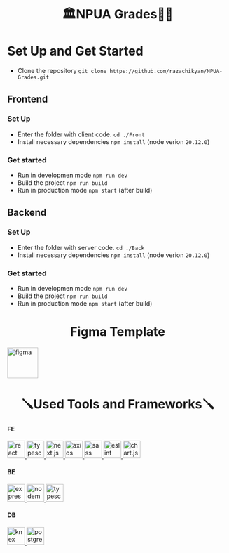 <h1 align="center">🏛NPUA Grades👨‍🎓</h1>

# Set Up and Get Started
- Clone the repository `git clone https://github.com/razachikyan/NPUA-Grades.git`

## Frontend

### Set Up

- Enter the folder with client code. `cd ./Front`
- Install necessary dependencies `npm install`
  (node verion `20.12.0`)

### Get started

- Run in developmen mode `npm run dev`
- Build the project `npm run build`
- Run in production mode `npm start` (after build)

## Backend

### Set Up

- Enter the folder with server code. `cd ./Back`
- Install necessary dependencies `npm install`
  (node verion `20.12.0`)

### Get started

- Run in developmen mode `npm run dev`
- Build the project `npm run build`
- Run in production mode `npm start` (after build)

<h1 align="center">Figma Template</h1>
<a href="https://www.figma.com/file/vGOP0ne2AezZBReroXWNK7/Untitled?type=design&mode=design" target="_blank" rel="noreferrer"> <img src="https://www.svgrepo.com/show/303210/figma-1-logo.svg" alt="figma" width="70" height="70"/></a>

<h1 align="center">🪛Used Tools and Frameworks🪛</h1>

#### FE
<a href="https://react.dev/" target="_blank" rel="noreferrer"> <img src="https://www.svgrepo.com/show/303500/react-1-logo.svg" alt="react" width="40" height="40"/> </a>
<a href="https://www.typescriptlang.org/" target="_blank" rel="noreferrer"> <img src="https://www.svgrepo.com/show/374147/typescriptdef-official.svg" alt="typescript" width="40" height="40"/> </a>
<a href="https://nextjs.org/" target="_blank" rel="noreferrer"> <img src="https://www.svgrepo.com/show/378440/nextjs-fill.svg" alt="next.js" width="40" height="40"/> </a>
<a href="https://axios-http.com/" target="_blank" rel="noreferrer"> <img src="https://axios-http.com/assets/logo.svg" alt="axios" width="40" height="40"/> </a>
<a href="https://sass-lang.com/" target="_blank" rel="noreferrer"> <img src="https://www.svgrepo.com/show/349502/sass.svg" alt="sass" width="40" height="40"/> </a>
<a href="https://eslint.org/" target="_blank" rel="noreferrer"> <img src="https://www.svgrepo.com/show/353709/eslint.svg" alt="eslint" width="40" height="40"/> </a>
<a href="https://www.chartjs.org" target="_blank" rel="noreferrer"> <img src="https://www.chartjs.org/img/chartjs-logo.svg" alt="chart.js" width="40" height="40"/> </a>

#### BE
<a href="https://expressjs.com/ru/" target="_blank" rel="noreferrer"> <img src="https://www.svgrepo.com/show/378837/node.svg" alt="expressjs" width="40" height="40"/> </a>
<a href="https://nodemon.io/" target="_blank" rel="noreferrer"> <img src="https://www.svgrepo.com/show/373932/nodemon.svg" alt="nodemon" width="40" height="40"/> </a>
<a href="https://www.typescriptlang.org/" target="_blank" rel="noreferrer"> <img src="https://www.svgrepo.com/show/374147/typescriptdef-official.svg" alt="typescript" width="40" height="40"/> </a>

#### DB
<a href="https://knexjs.org/" target="_blank" rel="noreferrer"> <img src="https://www.svgrepo.com/show/353972/knex.svg" alt="knex" width="40" height="40"/> </a>
<a href="https://www.postgresql.org/" target="_blank" rel="noreferrer"> <img src="https://www.svgrepo.com/show/303301/postgresql-logo.svg" alt="postgresql" width="40" height="40"/> </a>


